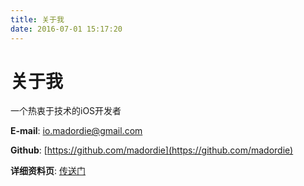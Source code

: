 ```yaml
---
title: 关于我
date: 2016-07-01 15:17:20
---
```


# 关于我

一个热衷于技术的iOS开发者

**E-mail**: [io.madordie@gmail.com](mailto:io.madordie@gmail.com)

**Github**: [https://github.com/madordie](https://github.com/madordie)

**详细资料页**: [传送门](../post/about-me/)
